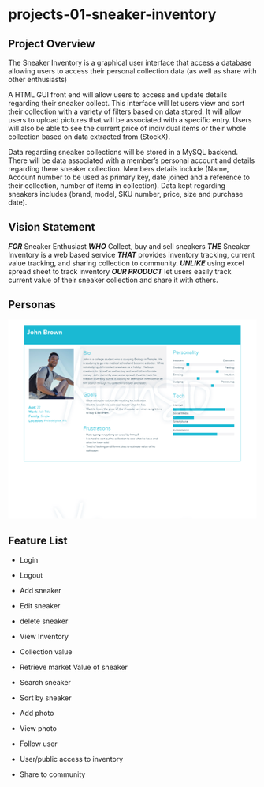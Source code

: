 # **projects-01-sneaker-inventory**

## **Project Overview**

The Sneaker Inventory is a graphical user interface that access a database allowing users to access their personal collection data (as well as share with other enthusiasts)

A HTML GUI front end will allow users to access and update details regarding their sneaker collect. This interface will let users view and sort their collection with a variety of filters based on data stored. It will allow users to upload pictures that will be associated with a specific entry. Users will also be able to see the current price of individual items or their whole collection based on data extracted from (StockX).

Data regarding sneaker collections will be stored in a MySQL backend. There will be data associated with a member’s personal account and details regarding there sneaker collection. Members details include (Name, Account number to be used as primary key, date joined and a reference to their collection, number of items in collection). Data kept regarding sneakers includes (brand, model, SKU number, price, size and purchase date).

## **Vision Statement**

**_FOR_** Sneaker Enthusiast
**_WHO_** Collect, buy and sell sneakers
**_THE_** Sneaker Inventory is a web based service
**_THAT_** provides inventory tracking, current value tracking, and sharing collection to community.
**_UNLIKE_** using excel spread sheet to track inventory
**_OUR PRODUCT_** let users easily track current value of their sneaker collection and share it with others.

## **Personas**
![Persona John](Persona(John).png)

## **Feature List**

* Login
* Logout
* Add sneaker
* Edit sneaker
* delete sneaker
* View Inventory
* Collection value
* Retrieve market Value of sneaker

* Search sneaker
* Sort by sneaker

* Add photo
* View photo

* Follow user
* User/public access to inventory
* Share to community

